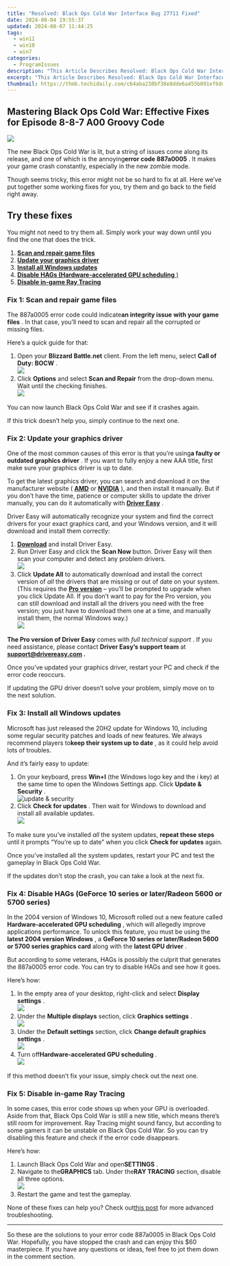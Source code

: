 ```yaml
---
title: "Resolved: Black Ops Cold War Interface Bug 27711 Fixed"
date: 2024-08-04 19:55:37
updated: 2024-08-07 11:44:25
tags:
  - win11
  - win10
  - win7
categories:
  - ProgramIssues
description: "This Article Describes Resolved: Black Ops Cold War Interface Bug 27711 Fixed"
excerpt: "This Article Describes Resolved: Black Ops Cold War Interface Bug 27711 Fixed"
thumbnail: https://thmb.techidaily.com/c64aba238bf38e8dde6a455b091ef6dd75fa774a21d0b3000a42b8339ddfda6c.jpg
---
```


## Mastering Black Ops Cold War: Effective Fixes for Episode 8-8-7 A00 Groovy Code

![](https://images.drivereasy.com/wp-content/uploads/2020/11/bocw-error-featured.jpg)

 The new Black Ops Cold War is lit, but a string of issues come along its release, and one of which is the annoying**error code 887a0005** . It makes your game crash constantly, especially in the new zombie mode.

 Though seems tricky, this error might not be so hard to fix at all. Here we’ve put together some working fixes for you, try them and go back to the field right away.

## Try these fixes

 You might not need to try them all. Simply work your way down until you find the one that does the trick.

1. [**Scan and repair game files**](https://tools.techidaily.com/drivereasy/download/)
2. **[Update your graphics driver](https://tools.techidaily.com/drivereasy/download/)**
3. **[Install all Windows updates](https://tools.techidaily.com/drivereasy/download/)**
4. [**Disable HAGs (Hardware-accelerated GPU scheduling** )](https://www.drivereasy.com/knowledge/solved-black-ops-cold-war-error-code-887a0005/#fix4)
5. **[Disable in-game Ray Tracing](https://tools.techidaily.com/drivereasy/download/)**

### Fix 1: Scan and repair game files

 The 887a0005 error code could indicate**an integrity issue** **with your game files** . In that case, you’ll need to scan and repair all the corrupted or missing files.

Here’s a quick guide for that:

1. Open your **Blizzard Battle.net** client. From the left menu, select **Call of Duty: BOCW** .  
![](https://images.drivereasy.com/wp-content/uploads/2020/11/bocw-verify.jpg)
2. Click **Options**  and select **Scan and Repair** from the drop-down menu. Wait until the checking finishes.  
![](https://images.drivereasy.com/wp-content/uploads/2020/11/bocw-verify-2.jpg)

You can now launch Black Ops Cold War and see if it crashes again.

If this trick doesn’t help you, simply continue to the next one.

### Fix 2: Update your graphics driver

 One of the most common causes of this error is that you’re using**a faulty or outdated graphics driver** . If you want to fully enjoy a new AAA title, first make sure your graphics driver is up to date.

 To get the latest graphics driver, you can search and download it on the manufacturer website ( **[AMD](https://www.amd.com/en/support)**  or **[NVIDIA](https://www.nvidia.com/Download/index.aspx)**  ), and then install it manually. But if you don’t have the time, patience or computer skills to update the driver manually, you can do it automatically with **[Driver Easy](https://tools.techidaily.com/drivereasy/download/)**  .

 Driver Easy will automatically recognize your system and find the correct drivers for your exact graphics card, and your Windows version, and it will download and install them correctly:

1. **[Download](https://tools.techidaily.com/drivereasy/download/)**  and install Driver Easy.
2. Run Driver Easy and click the **Scan Now** button. Driver Easy will then scan your computer and detect any problem drivers.  
![](https://images.drivereasy.com/wp-content/uploads/2020/08/Scan-now.jpg)
3. Click **Update All** to automatically download and install the correct version of _all_ the drivers that are missing or out of date on your system.(This requires the **[Pro version](https://tools.techidaily.com/drivereasy/download/)**  – you’ll be prompted to upgrade when you click Update All. If you don’t want to pay for the Pro version, you can still download and install all the drivers you need with the free version; you just have to download them one at a time, and manually install them, the normal Windows way.)  
![](https://images.drivereasy.com/wp-content/uploads/2020/09/de-update-all-rtx-3080.jpg)

**The Pro version of Driver Easy** comes with _full technical support_ . If you need assistance, please contact **Driver Easy’s support team** at **[support@drivereasy.com](https://tools.techidaily.com/drivereasy/download/) .**

 Once you’ve updated your graphics driver, restart your PC and check if the error code reoccurs.

 If updating the GPU driver doesn’t solve your problem, simply move on to the next solution.

### Fix 3: Install all Windows updates

 Microsoft has just released the 20H2 update for Windows 10, including some regular security patches and loads of new features. We always recommend players to**keep their system up to date** , as it could help avoid lots of troubles.

And it’s fairly easy to update:

1. On your keyboard, press **Win+I** (the Windows logo key and the i key) at the same time to open the Windows Settings app. Click **Update & Security** .  
![update & security](https://images.drivereasy.com/wp-content/uploads/2020/10/update-security-2.jpg)
2. Click **Check for updates** . Then wait for Windows to download and install all available updates.  
![](https://images.drivereasy.com/wp-content/uploads/2020/08/windows-security-update-click-check-for-update.jpg)

 To make sure you’ve installed _all_  the system updates, **repeat these steps** until it prompts “You’re up to date” when you click **Check for updates** again.

 Once you’ve installed all the system updates, restart your PC and test the gameplay in Black Ops Cold War.

 If the updates don’t stop the crash, you can take a look at the next fix.

### Fix 4: Disable HAGs (GeForce 10 series or later/Radeon 5600 or 5700 series)

 In the 2004 version of Windows 10, Microsoft rolled out a new feature called **Hardware-accelerated GPU scheduling** , which will allegedly improve applications performance. To unlock this feature, you must be using the **latest 2004 version Windows** , a   **GeForce 10 series or later/Radeon 5600 or 5700 series graphics card** along with the **latest GPU driver** .

 But according to some veterans, HAGs is possibly the culprit that generates the 887a0005 error code. You can try to disable HAGs and see how it goes.

Here’s how:

1. In the empty area of your desktop, right-click and select **Display settings** .  
![](https://images.drivereasy.com/wp-content/uploads/2020/10/hags-1.jpg)
2. Under the **Multiple displays** section, click **Graphics settings** .  
![](https://images.drivereasy.com/wp-content/uploads/2020/10/hags-02.jpg)
3. Under the **Default settings** section, click **Change default graphics settings** .  
![](https://images.drivereasy.com/wp-content/uploads/2020/10/hags-3.jpg)
4. Turn off**Hardware-accelerated GPU scheduling** .  
![](https://images.drivereasy.com/wp-content/uploads/2020/11/hags-off.jpg)

 If this method doesn’t fix your issue, simply check out the next one.

### Fix 5: Disable in-game Ray Tracing

 In some cases, this error code shows up when your GPU is overloaded. Aside from that, Black Ops Cold War is still a new title, which means there’s still room for improvement. Ray Tracing might sound fancy, but according to some gamers it can be unstable on Black Ops Cold War. So you can try disabling this feature and check if the error code disappears.

Here’s how:

1. Launch Black Ops Cold War and open**SETTINGS** .
2. Navigate to the**GRAPHICS** tab. Under the**RAY TRACING** section, disable all three options.  
![](https://images.drivereasy.com/wp-content/uploads/2020/11/bocw-disable-ray-tracing.jpg)
3. Restart the game and test the gameplay.

 None of these fixes can help you? Check out[this post](https://tools.techidaily.com/drivereasy/download/) for more advanced troubleshooting.

---

 So these are the solutions to your error code 887a0005 in Black Ops Cold War. Hopefully, you have stopped the crash and can enjoy this $60 masterpiece. If you have any questions or ideas, feel free to jot them down in the comment section.

<ins class="adsbygoogle"
     style="display:block"
     data-ad-format="autorelaxed"
     data-ad-client="ca-pub-7571918770474297"
     data-ad-slot="1223367746"></ins>



<ins class="adsbygoogle"
     style="display:block"
     data-ad-client="ca-pub-7571918770474297"
     data-ad-slot="8358498916"
     data-ad-format="auto"
     data-full-width-responsive="true"></ins>
